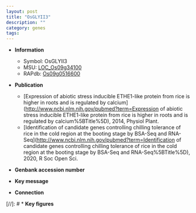```yaml
---
layout: post
title: "OsGLYII3"
description: ""
category: genes
tags: 
---
```


* **Information**  
    + Symbol: OsGLYII3  
    + MSU: [LOC_Os09g34100](http://rice.uga.edu/cgi-bin/ORF_infopage.cgi?orf=LOC_Os09g34100)  
    + RAPdb: [Os09g0516600](https://rapdb.dna.affrc.go.jp/locus/?name=Os09g0516600)  

* **Publication**  
    + [Expression of abiotic stress inducible ETHE1-like protein from rice is higher in roots and is regulated by calcium](http://www.ncbi.nlm.nih.gov/pubmed?term=Expression of abiotic stress inducible ETHE1-like protein from rice is higher in roots and is regulated by calcium%5BTitle%5D), 2014, Physiol Plant.
    + [Identification of candidate genes controlling chilling tolerance of rice in the cold region at the booting stage by BSA-Seq and RNA-Seq](http://www.ncbi.nlm.nih.gov/pubmed?term=Identification of candidate genes controlling chilling tolerance of rice in the cold region at the booting stage by BSA-Seq and RNA-Seq%5BTitle%5D), 2020, R Soc Open Sci.

* **Genbank accession number**  

* **Key message**  

* **Connection**  

[//]: # * **Key figures**  


